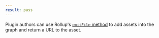 ```yaml
---
result: pass
---
```


Plugin authors can use Rollup's [`emitFile` method](https://rollupjs.org/guide/en/#thisemitfileemittedfile-emittedchunk--emittedasset--string) to add assets into the graph and return a URL to the asset.
